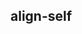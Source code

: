 ## align-self


<!-- CSSJSON.align-self.description -->

<!-- CSSJSON.align-self.syntax -->

<!-- CSSJSON.align-self.values -->

<!-- CSSJSON.align-self.defaultValue -->

<!-- CSSJSON.align-self.unixTags -->

<!-- CSSJSON.align-self.compatibility -->

<!-- CSSJSON.align-self.reference -->
